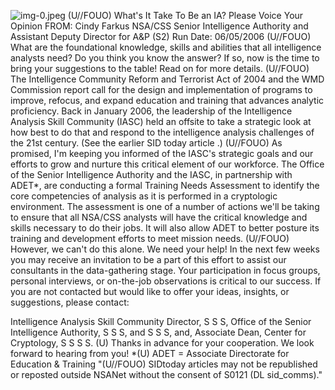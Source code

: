 ![img-0.jpeg](img-0.jpeg)
(U//FOUO) What's It Take To Be an IA? Please Voice Your Opinion
FROM: Cindy Farkus
NSA/CSS Senior Intelligence Authority and Assistant Deputy Director for A\&P (S2)
Run Date: 06/05/2006
(U//FOUO) What are the foundational knowledge, skills and abilities that all intelligence analysts need? Do you think you know the answer? If so, now is the time to bring your suggestions to the table! Read on for more details.
(U//FOUO) The Intelligence Community Reform and Terrorist Act of 2004 and the WMD Commission report call for the design and implementation of programs to improve, refocus, and expand education and training that advances analytic proficiency. Back in January 2006, the leadership of the Intelligence Analysis Skill Community (IASC) held an offsite to take a strategic look at how best to do that and respond to the intelligence analysis challenges of the 21st century. (See the earlier SID today article .)
(U//FOUO) As promised, I'm keeping you informed of the IASC's strategic goals and our efforts to grow and nurture this critical element of our workforce. The Office of the Senior Intelligence Authority and the IASC, in partnership with ADET*, are conducting a formal Training Needs Assessment to identify the core competencies of analysis as it is performed in a cryptologic environment. The assessment is one of a number of actions we'll be taking to ensure that all NSA/CSS analysts will have the critical knowledge and skills necessary to do their jobs. It will also allow ADET to better posture its training and development efforts to meet mission needs.
(U//FOUO) However, we can't do this alone. We need your help! In the next few weeks you may receive an invitation to be a part of this effort to assist our consultants in the data-gathering stage. Your participation in focus groups, personal interviews, or on-the-job observations is critical to our success. If you are not contacted but would like to offer your ideas, insights, or suggestions, please contact:

Intelligence Analysis Skill Community Director, S S S, Office of the Senior Intelligence Authority, S S S, and S S S, and, Associate Dean, Center for Cryptology, S S S S.
(U) Thanks in advance for your cooperation. We look forward to hearing from you!
*(U) ADET = Associate Directorate for Education \& Training
"(U//FOUO) SIDtoday articles may not be republished or reposted outside NSANet without the consent of S0121 (DL sid_comms)."

